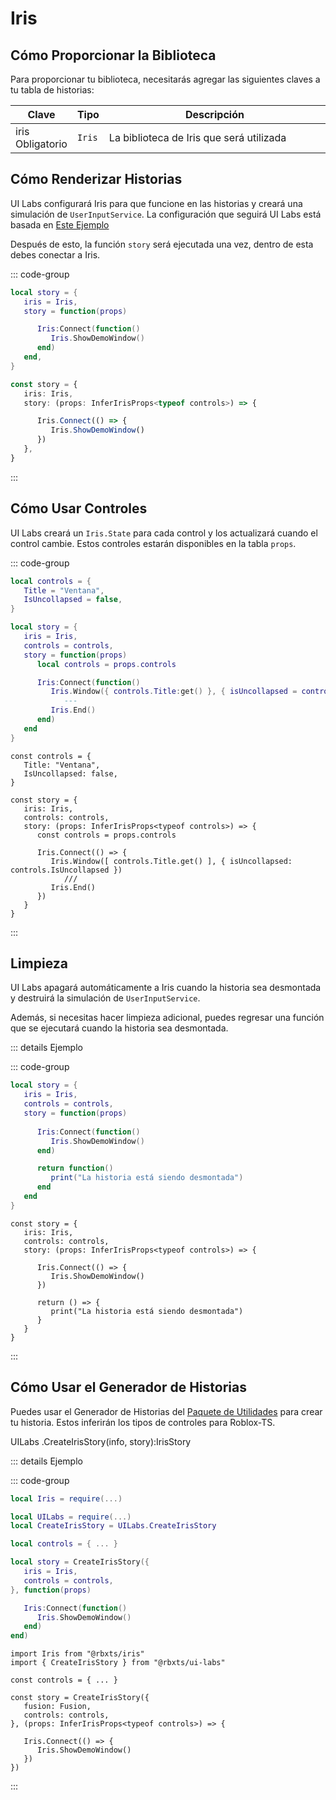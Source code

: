 # Iris

## Cómo Proporcionar la Biblioteca

Para proporcionar tu biblioteca, necesitarás agregar las siguientes claves a tu tabla de historias:

<table>
   <thead> 
      <tr>
         <th>Clave</th>
         <th>Tipo</th>
         <th width="100%">Descripción</th>
      </tr>
   </thead>
   <tbody>
      <tr>
         <td><span class="nowrap"> iris &nbsp; <span class="props-table-required">Obligatorio</span> </span></td>
         <td><code>Iris</code></td>
         <td>La biblioteca de Iris que será utilizada</td>
      </tr>
   </tbody>
</table>


## Cómo Renderizar Historias

UI Labs configurará Iris para que funcione en las historias y creará una simulación de `UserInputService`. La configuración que seguirá UI Labs está basada en [Este Ejemplo](https://github.com/Michael-48/Iris/blob/main/stories/exampleStory.story.lua)

Después de esto, la función `story` será ejecutada una vez, dentro de esta debes conectar a Iris.

::: code-group
 
```lua [Luau] {5-7}
local story = {
   iris = Iris,
   story = function(props)

      Iris:Connect(function()
         Iris.ShowDemoWindow()
      end)
   end,
}
```

```ts [Roblox-TS] {5-7}
const story = {
   iris: Iris,
   story: (props: InferIrisProps<typeof controls>) => {

      Iris.Connect(() => {
         Iris.ShowDemoWindow()
      })
   },
}
```

:::

## Cómo Usar Controles

UI Labs creará un `Iris.State` para cada control y los actualizará cuando el control cambie. Estos controles estarán disponibles en la tabla `props`.

::: code-group
 
```lua [Luau] {10}
local controls = {
   Title = "Ventana",
   IsUncollapsed = false,
}

local story = {
   iris = Iris,
   controls = controls,
   story = function(props)
      local controls = props.controls

      Iris:Connect(function()
         Iris.Window({ controls.Title:get() }, { isUncollapsed = controls.IsUncollapsed })
            --- 
         Iris.End()
      end)
   end
}
```
 
```tsx [Roblox-TS] {10}
const controls = {
   Title: "Ventana",
   IsUncollapsed: false,
}

const story = {
   iris: Iris,
   controls: controls,
   story: (props: InferIrisProps<typeof controls>) => {
      const controls = props.controls

      Iris.Connect(() => {
         Iris.Window([ controls.Title.get() ], { isUncollapsed: controls.IsUncollapsed })
            ///
         Iris.End()
      })
   }
}
```

:::

## Limpieza
 
UI Labs apagará automáticamente a Iris cuando la historia sea desmontada y destruirá la simulación de `UserInputService`.

Además, si necesitas hacer limpieza adicional, puedes regresar una función que se ejecutará cuando la historia sea desmontada.

::: details Ejemplo

::: code-group
 
```lua [Luau] {10-12}
local story = {
   iris = Iris,
   controls = controls,
   story = function(props)
      
      Iris:Connect(function()
         Iris.ShowDemoWindow()
      end)

      return function()
         print("La historia está siendo desmontada")
      end
   end
}
```
 
```tsx [Roblox-TS] {10-12}
const story = {
   iris: Iris,
   controls: controls,
   story: (props: InferIrisProps<typeof controls>) => {

      Iris.Connect(() => {
         Iris.ShowDemoWindow()
      })

      return () => {
         print("La historia está siendo desmontada")
      }
   }
}
```
:::

## Cómo Usar el Generador de Historias

Puedes usar el Generador de Historias del [Paquete de Utilidades](/es/docs/installation.md#instalacion-del-paquete-de-utilidades) para crear tu historia. Estos inferirán los tipos de controles para Roblox-TS.

<span class="type-declaration"><span class="type-namespace">UILabs</span>
<span class="type-name">.</span><span class="type-function-name">CreateIrisStory</span>(<span class="type-name">info</span>,
<span class="type-name">story</span>)<span class="type-name">:</span><span class="type-highlight">IrisStory</span></span>

::: details Ejemplo

::: code-group
 
```lua [Luau]
local Iris = require(...)

local UILabs = require(...)
local CreateIrisStory = UILabs.CreateIrisStory

local controls = { ... }

local story = CreateIrisStory({ 
   iris = Iris,
   controls = controls,
}, function(props)

   Iris:Connect(function()
      Iris.ShowDemoWindow()
   end)
end)
```
 
```tsx [Roblox-TS]
import Iris from "@rbxts/iris"
import { CreateIrisStory } from "@rbxts/ui-labs"

const controls = { ... }

const story = CreateIrisStory({
   fusion: Fusion,
   controls: controls,
}, (props: InferIrisProps<typeof controls>) => {

   Iris.Connect(() => {
      Iris.ShowDemoWindow()
   })
})

```

:::
